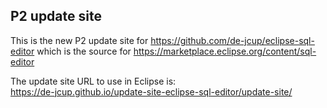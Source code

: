 ## P2 update site

This is the new P2 update site for https://github.com/de-jcup/eclipse-sql-editor which is the source for https://marketplace.eclipse.org/content/sql-editor

The update site URL to use in Eclipse is:  
https://de-jcup.github.io/update-site-eclipse-sql-editor/update-site/
